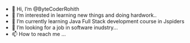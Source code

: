  - 👋 Hi, I’m @ByteCoderRohith
- 👀 I’m interested in learning new things and doing hardwork..
- 🌱 I’m currently learning Java Full Stack development course  in Jspiders 
- 💞️ I’m looking for a job in software inudstry...
- 📫 How to reach me ...

<!---
ByteCoderRohith/ByteCoderRohith is a ✨ special ✨ repository because its `README.md` (this file) appears on your GitHub profile.
You can click the Preview link to take a look at your changes.
--->
